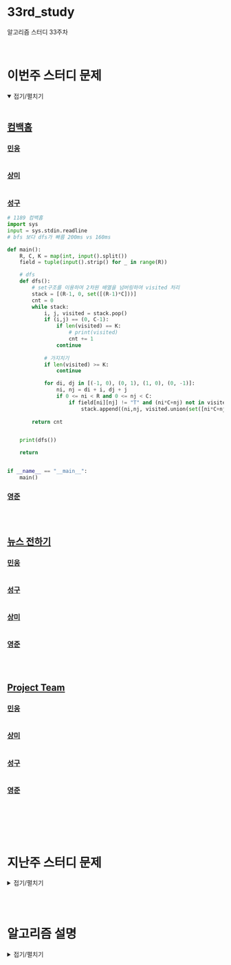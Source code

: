 # 33rd_study

알고리즘 스터디 33주차

<br/>

# 이번주 스터디 문제

<details markdown="1" open>
<summary>접기/펼치기</summary>

<br/>

## [컴백홈](https://www.acmicpc.net/problem/1189)

### [민웅](./컴백홈/민웅.py)

```py

```

### [상미](./컴백홈/상미.py)

```py

```

### [성구](./컴백홈/성구.py)

```py
# 1189 컴백홈
import sys
input = sys.stdin.readline
# bfs 보다 dfs가 빠름 200ms vs 160ms

def main():
    R, C, K = map(int, input().split())
    field = tuple(input().strip() for _ in range(R))

    # dfs    
    def dfs():
        # set구조를 이용하여 2차원 배열을 넘버링하여 visited 처리
        stack = [(R-1, 0, set([(R-1)*C]))]
        cnt = 0
        while stack:
            i, j, visited = stack.pop()
            if (i,j) == (0, C-1):
                if len(visited) == K:
                    # print(visited)
                    cnt += 1
                continue
            
            # 가지치기
            if len(visited) >= K:
                continue

            for di, dj in [(-1, 0), (0, 1), (1, 0), (0, -1)]:
                ni, nj = di + i, dj + j
                if 0 <= ni < R and 0 <= nj < C:
                    if field[ni][nj] != "T" and (ni*C+nj) not in visited:
                        stack.append((ni,nj, visited.union(set([ni*C+nj]))))
        
        return cnt


    print(dfs())        

    return


if __name__ == "__main__":
    main()


```

### [영준](./컴백홈/영준.py)

```py
```

<br/>

## [뉴스 전하기](https://www.acmicpc.net/problem/1135)

### [민웅](./뉴스%20전하기/민웅.py)

```py

```

### [성구](./뉴스%20전하기/성구.py)

```py

```

### [상미](./뉴스%20전하기/상미.py)

```py

```

### [영준](./뉴스%20전하기/영준.py)

```py
```

<br/>

## [Project Team](https://www.acmicpc.net/problem/20044)

### [민웅](./Project%20Team/민웅.py)

```py
```

### [상미](./Project%20Team/상미.py)

```py

```

### [성구](./Project%20Team/성구.py)

```py
```

### [영준](./Project%20Team/영준.py)

```py

```

<br/>

</details>

<br/><br/>

# 지난주 스터디 문제

<details markdown="1">
<summary>접기/펼치기</summary>

<br/>

## [프로세서 연결하기](https://swexpertacademy.com/main/code/problem/problemDetail.do?contestProbId=AV4suNtaXFEDFAUf)

### [민웅](./프로세서%20연결하기/민웅.py)

```py
```

### [상미](./프로세서%20연결하기/상미.py)

```py

```

### [성구](./프로세서%20연결하기/성구.py)

```py
```

### [영준](./프로세서%20연결하기/영준.py)

```py

```

 

</details>

<br/><br/>

# 알고리즘 설명

<details markdown="1">
<summary>접기/펼치기</summary>

</details>
